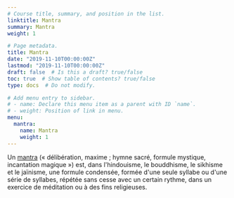 ```yaml
---
# Course title, summary, and position in the list.
linktitle: Mantra
summary: Mantra
weight: 1

# Page metadata.
title: Mantra
date: "2019-11-10T00:00:00Z"
lastmod: "2019-11-10T00:00:00Z"
draft: false  # Is this a draft? true/false
toc: true  # Show table of contents? true/false
type: docs  # Do not modify.

# Add menu entry to sidebar.
# - name: Declare this menu item as a parent with ID `name`.
# - weight: Position of link in menu.
menu:
  mantra:
    name: Mantra
    weight: 1
---
```

Un [mantra](https://fr.wikipedia.org/wiki/Mantra)
(« délibération, maxime ; hymne sacré, formule mystique, incantation
magique ») est, dans l'hindouisme, le bouddhisme, le sikhisme et
le jaïnisme, une formule condensée, formée d'une seule syllabe ou d'une
série de syllabes, répétée sans cesse avec un certain rythme, dans un
exercice de méditation ou à des fins religieuses.

